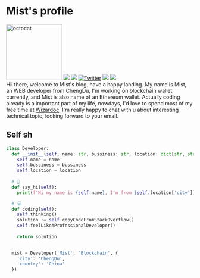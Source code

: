 <h1>Mist's profile</h1>
<div>
  <img width="150px" src="https://github.com/youncccat/youncccat/blob/master/assets/octocat.gif" alt="octocat" />  

        
  <img src="https://komarev.com/ghpvc/?username=youncccat&color=brightgreen" />
  <a href="mailto:zzhbbdbbd@163.com"><img src="https://img.shields.io/badge/-Zhao✨-ff69b4?style=flat&logo=Gmail&logoColor=white" /></a>
  <a href="https://twitter.com/_mistricky"><img src="https://img.shields.io/badge/-_mistricky-blue?style=flat&logo=Twitter&logoColor=white"  alt="Twitter"/></a>
  <a href="https://zzhack.fun"><img src="https://img.shields.io/badge/blog-zzhack.fun-orange" /></a>
  <img src="https://img.shields.io/badge/-%3CMist%20/%3E-orchid?style=flat&logo=discord&logoColor=white" />
  
  <div>
    Hii there, welcome to Mist's blog, have a happy landing. My name is Mist, an WEB developer from ChengDu, I'm working on blockchain wallet currently, and Mist is also name of an Ethereum wallet. Actually coding already is a important part of my life, nowdays, I'd love to spend most of my free time at <a href="https://github.com/wizardoc/wizard">Wizardoc</a>. I'm really happy to chat with u about interesting technical topic, looking forward to your email.
  </div>
    
</div>

## Self sh

```python
class Developer:
  def __init__(self, name: str, bussiness: str, location: dict[str, str]):
    self.name = name
    self.bussiness = bussiness
    self.location = location
  
  # 👋
  def say_hi(self):
    print(f"Hi my name is {self.name}, I'm from {self.location['city']}/{self.location['country']} and working on {self.bussiness} recently.")

  # 💻
  def coding(self): 
    self.thinking()
    solution := self.copyCodeFromStackOverflow()
    self.feelLikeAProfessionalDeveloper()
  
    return solution
  

  mist = Developer('Mist', 'Blockchain', {
    'city': 'ChengDu',
    'country': 'China'
  })
 ```




